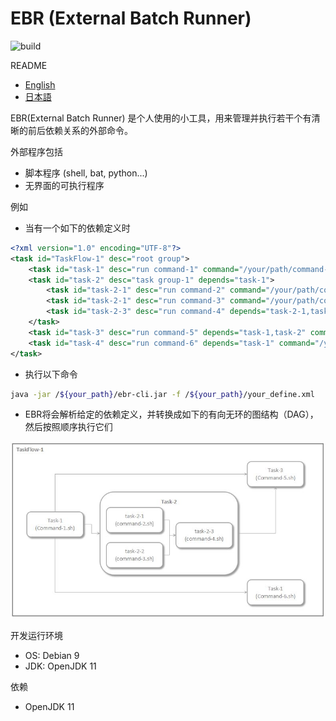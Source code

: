 # EBR (External Batch Runner)

![build](https://img.shields.io/badge/build-passing-green)

README

- [English](./README.md)
- [日本語](./README.ja_JP.md)

EBR(External Batch Runner) 是个人使用的小工具，用来管理并执行若干个有清晰的前后依赖关系的外部命令。

外部程序包括

- 脚本程序 (shell, bat, python...)
- 无界面的可执行程序

例如

- 当有一个如下的依赖定义时

```xml
<?xml version="1.0" encoding="UTF-8"?>
<task id="TaskFlow-1" desc="root group">
    <task id="task-1" desc="run command-1" command="/your/path/command-1.sh"/>
    <task id="task-2" desc="task group-1" depends="task-1">
        <task id="task-2-1" desc="run command-2" command="/your/path/command-2.sh"/>
        <task id="task-2-1" desc="run command-3" command="/your/path/command-3.sh"/>
        <task id="task-2-3" desc="run command-4" depends="task-2-1,task-2-2" command="/your/path/command-4.sh"/>
    </task>
    <task id="task-3" desc="run command-5" depends="task-1,task-2" command="/your/path/command-5.sh"/>
    <task id="task-4" desc="run command-6" depends="task-1" command="/your/path/command-6.sh"/>
</task>
```

- 执行以下命令

```sh
java -jar /${your_path}/ebr-cli.jar -f /${your_path}/your_define.xml
```

- EBR将会解析给定的依赖定义，并转换成如下的有向无环的图结构（DAG），然后按照顺序执行它们

![image](./images/sample_task_flow.jpg)

开发运行环境

- OS: Debian 9
- JDK: OpenJDK 11

依赖

- OpenJDK 11
